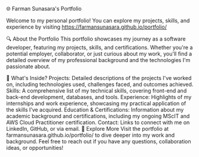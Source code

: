 🌐 Farman Sunasara's Portfolio


Welcome to my personal portfolio! You can explore my projects, skills, and experience by visiting https://farmansunasara.github.io/portfolio/


🔍 About the Portfolio
This portfolio showcases my journey as a software developer, featuring my projects, skills, and certifications. Whether you're a potential employer, collaborator, or just curious about my work, you'll find a detailed overview of my professional background and the technologies I'm passionate about.

📂 What's Inside?
Projects: Detailed descriptions of the projects I've worked on, including technologies used, challenges faced, and outcomes achieved.
Skills: A comprehensive list of my technical skills, covering front-end and back-end development, databases, and tools.
Experience: Highlights of my internships and work experience, showcasing my practical application of the skills I’ve acquired.
Education & Certifications: Information about my academic background and certifications, including my ongoing MScIT and AWS Cloud Practitioner certification.
Contact: Links to connect with me on LinkedIn, GitHub, or via email.
🚀 Explore More
Visit the portfolio at farmansunasara.github.io/portfolio/ to dive deeper into my work and background. Feel free to reach out if you have any questions, collaboration ideas, or opportunities!
